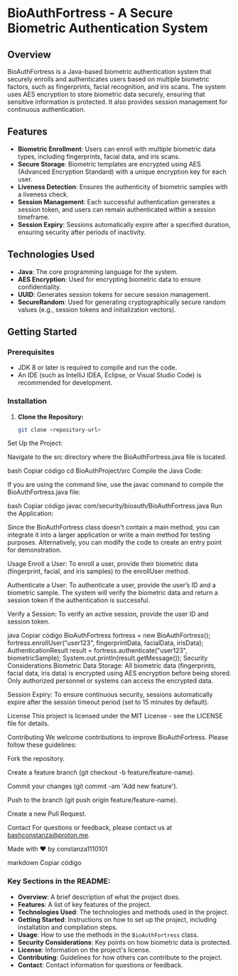 # BioAuthFortress - A Secure Biometric Authentication System

## Overview

BioAuthFortress is a Java-based biometric authentication system that securely enrolls and authenticates users based on multiple biometric factors, such as fingerprints, facial recognition, and iris scans. The system uses AES encryption to store biometric data securely, ensuring that sensitive information is protected. It also provides session management for continuous authentication.

## Features

- **Biometric Enrollment**: Users can enroll with multiple biometric data types, including fingerprints, facial data, and iris scans.
- **Secure Storage**: Biometric templates are encrypted using AES (Advanced Encryption Standard) with a unique encryption key for each user.
- **Liveness Detection**: Ensures the authenticity of biometric samples with a liveness check.
- **Session Management**: Each successful authentication generates a session token, and users can remain authenticated within a session timeframe.
- **Session Expiry**: Sessions automatically expire after a specified duration, ensuring security after periods of inactivity.

## Technologies Used

- **Java**: The core programming language for the system.
- **AES Encryption**: Used for encrypting biometric data to ensure confidentiality.
- **UUID**: Generates session tokens for secure session management.
- **SecureRandom**: Used for generating cryptographically secure random values (e.g., session tokens and initialization vectors).

## Getting Started

### Prerequisites

- JDK 8 or later is required to compile and run the code.
- An IDE (such as IntelliJ IDEA, Eclipse, or Visual Studio Code) is recommended for development.

### Installation

1. **Clone the Repository:**

   ```bash
   git clone <repository-url>
Set Up the Project:

Navigate to the src directory where the BioAuthFortress.java file is located.

bash
Copiar código
cd BioAuthProject/src
Compile the Java Code:

If you are using the command line, use the javac command to compile the BioAuthFortress.java file:

bash
Copiar código
javac com/security/bioauth/BioAuthFortress.java
Run the Application:

Since the BioAuthFortress class doesn't contain a main method, you can integrate it into a larger application or write a main method for testing purposes. Alternatively, you can modify the code to create an entry point for demonstration.

Usage
Enroll a User: To enroll a user, provide their biometric data (fingerprint, facial, and iris samples) to the enrollUser method.

Authenticate a User: To authenticate a user, provide the user’s ID and a biometric sample. The system will verify the biometric data and return a session token if the authentication is successful.

Verify a Session: To verify an active session, provide the user ID and session token.

java
Copiar código
BioAuthFortress fortress = new BioAuthFortress();
fortress.enrollUser("user123", fingerprintData, facialData, irisData);
AuthenticationResult result = fortress.authenticate("user123", biometricSample);
System.out.println(result.getMessage());
Security Considerations
Biometric Data Storage: All biometric data (fingerprints, facial data, iris data) is encrypted using AES encryption before being stored. Only authorized personnel or systems can access the encrypted data.

Session Expiry: To ensure continuous security, sessions automatically expire after the session timeout period (set to 15 minutes by default).

License
This project is licensed under the MIT License - see the LICENSE file for details.

Contributing
We welcome contributions to improve BioAuthFortress. Please follow these guidelines:

Fork the repository.

Create a feature branch (git checkout -b feature/feature-name).

Commit your changes (git commit -am 'Add new feature').

Push to the branch (git push origin feature/feature-name).

Create a new Pull Request.

Contact
For questions or feedback, please contact us at bashconstanza@proton.me.

Made with ❤️ by constanza1110101

markdown
Copiar código

### Key Sections in the README:

- **Overview**: A brief description of what the project does.
- **Features**: A list of key features of the project.
- **Technologies Used**: The technologies and methods used in the project.
- **Getting Started**: Instructions on how to set up the project, including installation and compilation steps.
- **Usage**: How to use the methods in the `BioAuthFortress` class.
- **Security Considerations**: Key points on how biometric data is protected.
- **License**: Information on the project's license.
- **Contributing**: Guidelines for how others can contribute to the project.
- **Contact**: Contact information for questions or feedback.

